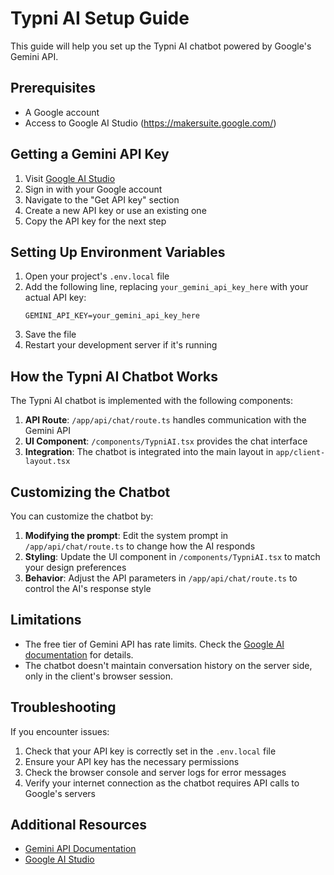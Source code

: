 # Typni AI Setup Guide

This guide will help you set up the Typni AI chatbot powered by Google's Gemini API.

## Prerequisites

- A Google account
- Access to Google AI Studio (https://makersuite.google.com/)

## Getting a Gemini API Key

1. Visit [Google AI Studio](https://makersuite.google.com/)
2. Sign in with your Google account
3. Navigate to the "Get API key" section
4. Create a new API key or use an existing one
5. Copy the API key for the next step

## Setting Up Environment Variables

1. Open your project's `.env.local` file
2. Add the following line, replacing `your_gemini_api_key_here` with your actual API key:
   ```
   GEMINI_API_KEY=your_gemini_api_key_here
   ```
3. Save the file
4. Restart your development server if it's running

## How the Typni AI Chatbot Works

The Typni AI chatbot is implemented with the following components:

1. **API Route**: `/app/api/chat/route.ts` handles communication with the Gemini API
2. **UI Component**: `/components/TypniAI.tsx` provides the chat interface
3. **Integration**: The chatbot is integrated into the main layout in `app/client-layout.tsx`

## Customizing the Chatbot

You can customize the chatbot by:

1. **Modifying the prompt**: Edit the system prompt in `/app/api/chat/route.ts` to change how the AI responds
2. **Styling**: Update the UI component in `/components/TypniAI.tsx` to match your design preferences
3. **Behavior**: Adjust the API parameters in `/app/api/chat/route.ts` to control the AI's response style

## Limitations

- The free tier of Gemini API has rate limits. Check the [Google AI documentation](https://ai.google.dev/docs/rate_limits) for details.
- The chatbot doesn't maintain conversation history on the server side, only in the client's browser session.

## Troubleshooting

If you encounter issues:

1. Check that your API key is correctly set in the `.env.local` file
2. Ensure your API key has the necessary permissions
3. Check the browser console and server logs for error messages
4. Verify your internet connection as the chatbot requires API calls to Google's servers

## Additional Resources

- [Gemini API Documentation](https://ai.google.dev/docs/gemini_api_overview)
- [Google AI Studio](https://makersuite.google.com/) 